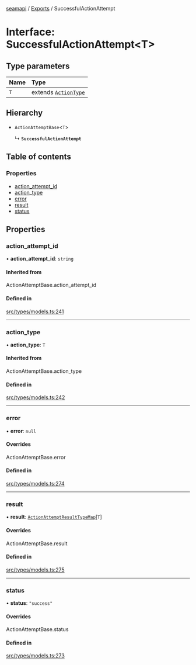 [seamapi](../README.md) / [Exports](../modules.md) / SuccessfulActionAttempt

# Interface: SuccessfulActionAttempt<T\>

## Type parameters

| Name | Type |
| :------ | :------ |
| `T` | extends [`ActionType`](../modules.md#actiontype) |

## Hierarchy

- `ActionAttemptBase`<`T`\>

  ↳ **`SuccessfulActionAttempt`**

## Table of contents

### Properties

- [action\_attempt\_id](SuccessfulActionAttempt.md#action_attempt_id)
- [action\_type](SuccessfulActionAttempt.md#action_type)
- [error](SuccessfulActionAttempt.md#error)
- [result](SuccessfulActionAttempt.md#result)
- [status](SuccessfulActionAttempt.md#status)

## Properties

### action\_attempt\_id

• **action\_attempt\_id**: `string`

#### Inherited from

ActionAttemptBase.action\_attempt\_id

#### Defined in

[src/types/models.ts:241](https://github.com/seamapi/javascript/blob/main/src/types/models.ts#L241)

___

### action\_type

• **action\_type**: `T`

#### Inherited from

ActionAttemptBase.action\_type

#### Defined in

[src/types/models.ts:242](https://github.com/seamapi/javascript/blob/main/src/types/models.ts#L242)

___

### error

• **error**: ``null``

#### Overrides

ActionAttemptBase.error

#### Defined in

[src/types/models.ts:274](https://github.com/seamapi/javascript/blob/main/src/types/models.ts#L274)

___

### result

• **result**: [`ActionAttemptResultTypeMap`](ActionAttemptResultTypeMap.md)[`T`]

#### Overrides

ActionAttemptBase.result

#### Defined in

[src/types/models.ts:275](https://github.com/seamapi/javascript/blob/main/src/types/models.ts#L275)

___

### status

• **status**: ``"success"``

#### Overrides

ActionAttemptBase.status

#### Defined in

[src/types/models.ts:273](https://github.com/seamapi/javascript/blob/main/src/types/models.ts#L273)
